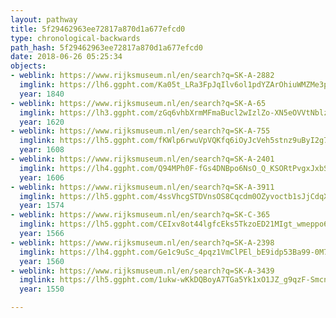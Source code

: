 ```yaml
---
layout: pathway
title: 5f29462963ee72817a870d1a677efcd0
type: chronological-backwards
path_hash: 5f29462963ee72817a870d1a677efcd0
date: 2018-06-26 05:25:34
objects:
- weblink: https://www.rijksmuseum.nl/en/search?q=SK-A-2882
  imglink: https://lh6.ggpht.com/Ka05t_LRa3FpJqIlv6ol1pdYZArOhiuWMZMe3prqHY9BV5Xy-b4NS6-DcgooWH6k-zAro0-_Fo4tqdz7EtjmWrwyAg=s200
  year: 1840
- weblink: https://www.rijksmuseum.nl/en/search?q=SK-A-65
  imglink: https://lh3.ggpht.com/zGq6vhbXrmMFmaBucl2wIzlZo-XN5eOVVtNblzToIPDuj7TmFvP-zUh4F1XnC9oZ-d7z0pEpPIwMzk5Of7BCM8EZUWI=s200
  year: 1620
- weblink: https://www.rijksmuseum.nl/en/search?q=SK-A-755
  imglink: https://lh5.ggpht.com/fKWlp6rwuVpVQKfq6iOyJcVeh5stnz9uByI2g7l4Y7xuLOgCBR9n93gBGU13TTkQYFIaFEM5Du5lQC6PgMeXHdeaBZc=s200
  year: 1608
- weblink: https://www.rijksmuseum.nl/en/search?q=SK-A-2401
  imglink: https://lh4.ggpht.com/Q94MPh0F-fGs4DNBpo6NsO_Q_KSORtPvgxJxbSHhx6ehHAOV0yq6VAIYj7GiFTDTFrDjyABYvM4qzvFtA-AfCE5IiN-r=s200
  year: 1606
- weblink: https://www.rijksmuseum.nl/en/search?q=SK-A-3911
  imglink: https://lh5.ggpht.com/4ssVhcgSTDVnsOS8Cqcdm0OZyvoctb1sJjCdqX3Kw3H7PHFff0zj1nUDl7ZpWR95HG8JiHK_agpbOMwHTnP0A3IIqA=s200
  year: 1574
- weblink: https://www.rijksmuseum.nl/en/search?q=SK-C-365
  imglink: https://lh5.ggpht.com/CEIxv8ot44lgfcEks5TkzoED21MIgt_wmeppo6oE0noATVGPIqIIkzWZUBoyhRcUQjNeb5ZF_FnC7lAKeHYHgKpeslA=s200
  year: 1566
- weblink: https://www.rijksmuseum.nl/en/search?q=SK-A-2398
  imglink: https://lh4.ggpht.com/Ge1c9uSc_4pqz1VmClPEl_bE9idp53Ba99-0M7pjEI7butA3T1hgoAMkaJIid0vwt6UyzqLHvOWejyYer11M7xANkgo=s200
  year: 1560
- weblink: https://www.rijksmuseum.nl/en/search?q=SK-A-3439
  imglink: https://lh5.ggpht.com/1ukw-wKkDQBoyA7TGa5Yk1xO1JZ_g9qzF-SmcnyeLOmgwUJh0eGFb75rLigPWAmzThi7RD6tdkLP_hWShr458y5wbZg=s200
  year: 1550

---
```

